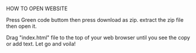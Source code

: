 HOW TO OPEN WEBSITE

Press Green code buttom then press download as zip. extract the zip file then open it.

Drag "index.html" file to the top of your web browser until you see the copy or add text. Let go and voila!
